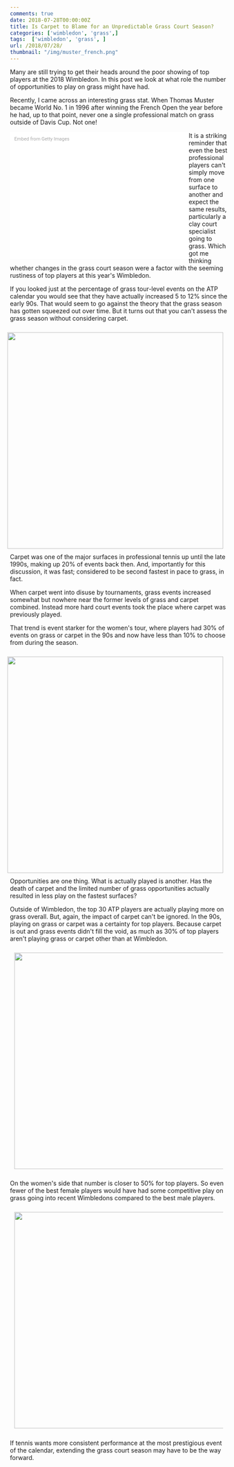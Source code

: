 ```yaml
---
comments: true
date: 2018-07-28T00:00:00Z
title: Is Carpet to Blame for an Unpredictable Grass Court Season?
categories: ['wimbledon', 'grass',]
tags:  ['wimbledon', 'grass', ]
url: /2018/07/28/
thumbnail: "/img/muster_french.png"
---
```


Many are still trying to get their heads around the poor showing of top players at the 2018 Wimbledon. In this post we look at what role the number of opportunities to play on grass might have had.

<!--more-->


Recently, I came across an interesting grass stat. When Thomas Muster became World No. 1 in 1996 after winning the French Open the year before he had, up to that point, never one a single professional match on grass outside of Davis Cup. Not one! 


<div class="getty embed image" style="background-color:#fff;display:inline-block;font-family:Roboto,sans-serif;color:#a7a7a7;font-size:11px;width:100%;max-width:394px;float:left;padding:2%;"><div style="padding:0;margin:0;text-align:left;"><a href="http://www.gettyimages.com.au/detail/635972883" target="_blank" style="color:#a7a7a7;text-decoration:none;font-weight:normal !important;border:none;display:inline-block;">Embed from Getty Images</a></div><div style="overflow:hidden;position:relative;height:0;padding:66.16161% 0 0 0;width:100%;"><iframe src="//embed.gettyimages.com/embed/635972883?et=3FDkIIgQRC9GRWv02xdRtw&tld=com.au&sig=1m9X4fMuUJ883VWiCrTxcdyzgsf-wkzzxncDFhutF2U=&caption=true&ver=1" scrolling="no" frameborder="0" width="594" height="393" style="display:inline-block;position:absolute;top:0;left:0;width:100%;height:100%;margin:0;"></iframe></div></div>

It is a striking reminder that even the best professional players can't simply move from one surface to another and expect the same results, particularly a clay court specialist going to grass. Which got me thinking whether changes in the grass court season were a factor with the seeming rustiness of top players at this year's Wimbledon.

If you looked just at the percentage of grass tour-level events on the ATP calendar you would see that they have actually increased 5 to 12% since the early 90s. That would seem to go against the theory that the grass season has gotten squeezed out over time. But it turns out that you can't assess the grass season without considering carpet.

<div style="float:right;padding:2%;">
<img src="/img/grass_event_1.png" width=500 />
</div>


Carpet was one of the major surfaces in professional tennis up until the late 1990s, making up 20% of events back then. And, importantly for this discussion, it was fast; considered to be second fastest in pace to grass, in fact. 

When carpet went into disuse by tournaments, grass events increased somewhat but nowhere near the former levels of grass and carpet combined. Instead more hard court events took the place where carpet was previously played. 

That trend is event starker for the women's tour, where players had 30% of events on grass or carpet in the 90s and now have less than 10% to choose from during the season. 


<div style="float:right;padding:2%;">
<img src="/img/grass_event_2.png" width=500 />
</div>

Opportunities are one thing. What is actually played is another. Has the death of carpet and the limited number of grass opportunities actually resulted in less play on the fastest surfaces?


Outside of Wimbledon, the top 30 ATP players are actually playing more on grass overall. But, again, the impact of carpet can't be ignored. In the 90s, playing on grass or carpet was a certainty for top players. Because carpet is out and grass events didn't fill the void, as much as 30% of top players aren't playing grass or carpet other than at Wimbledon.

<div style="padding:2%;">
<img src="/img/grass_event_3.png" width=500 />
</div>


On the women's side that number is closer to 50% for top players. So even fewer of the best female players would have had some competitive play on grass going into recent Wimbledons compared to the best male players. 

<div style="padding:2%;">
<img src="/img/grass_event_4.png" width=500 />
</div>

If tennis wants more consistent performance at the most prestigious event of the calendar, extending the grass court season may have to be the way forward. 

